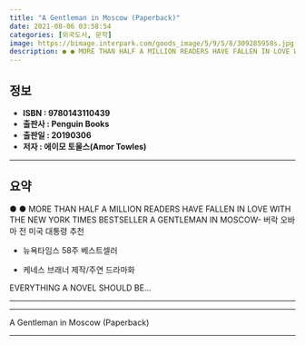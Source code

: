 ```yaml
---
title: "A Gentleman in Moscow (Paperback)"
date: 2021-08-06 03:58:54
categories: [외국도서, 문학]
image: https://bimage.interpark.com/goods_image/5/9/5/8/309285958s.jpg
description: ● ● MORE THAN HALF A MILLION READERS HAVE FALLEN IN LOVE WITH THE NEW YORK TIMES BESTSELLER A GENTLEMAN IN MOSCOW- 버락 오바마 전 미국 대통령 추천 - 뉴욕타임스 58주 베스트셀러 - 케
---
```


## **정보**

- **ISBN : 9780143110439**
- **출판사 : Penguin Books**
- **출판일 : 20190306**
- **저자 : 에이모 토울스(Amor Towles)**

------



## **요약**

●  ●  MORE THAN HALF A MILLION READERS HAVE FALLEN IN LOVE WITH THE NEW YORK TIMES BESTSELLER A GENTLEMAN IN MOSCOW- 버락 오바마 전 미국 대통령 추천

- 뉴욕타임스 58주 베스트셀러 

- 케네스 브래너 제작/주연 드라마화 



EVERYTHING A NOVEL SHOULD BE... 

------



------


A Gentleman in Moscow (Paperback) 

------



